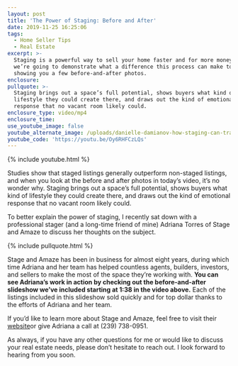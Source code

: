 ```yaml
---
layout: post
title: 'The Power of Staging: Before and After'
date: 2019-11-25 16:25:06
tags:
  - Home Seller Tips
  - Real Estate
excerpt: >-
  Staging is a powerful way to sell your home faster and for more money, and
  we’re going to demonstrate what a difference this process can make today by
  showing you a few before-and-after photos.
enclosure:
pullquote: >-
  Staging brings out a space’s full potential, shows buyers what kind of
  lifestyle they could create there, and draws out the kind of emotional
  response that no vacant room likely could.
enclosure_type: video/mp4
enclosure_time:
use_youtube_image: false
youtube_alternate_image: /uploads/danielle-damianov-how-staging-can-transform-your-home-youtube-1.jpg
youtube_code: 'https://youtu.be/Oy6RHFCzLQs'
---
```


{% include youtube.html %}&nbsp;

Studies show that staged listings generally outperform non-staged listings, and when you look at the before and after photos in today’s video, it’s no wonder why. Staging brings out a space’s full potential, shows buyers what kind of lifestyle they could create there, and draws out the kind of emotional response that no vacant room likely could.&nbsp;

To better explain the power of staging, I recently sat down with a professional stager (and a long-time friend of mine) Adriana Torres of Stage and Amaze to discuss her thoughts on the subject.

{% include pullquote.html %}&nbsp;

Stage and Amaze has been in business for almost eight years, during which time Adriana and her team has helped countless agents, builders, investors, and sellers to make the most of the space they’re working with. **You can see Adriana’s work in action by checking out the before-and-after slideshow we’ve included starting at 1:38 in the video above.** Each of the listings included in this slideshow sold quickly and for top dollar thanks to the efforts of Adriana and her team.

If you’d like to learn more about Stage and Amaze, feel free to visit their [website](http://www.stageandamaze.com)or give Adriana a call at (239) 738-0951.&nbsp;

As always, if you have any other questions for me or would like to discuss your real estate needs, please don’t hesitate to reach out. I look forward to hearing from you soon.